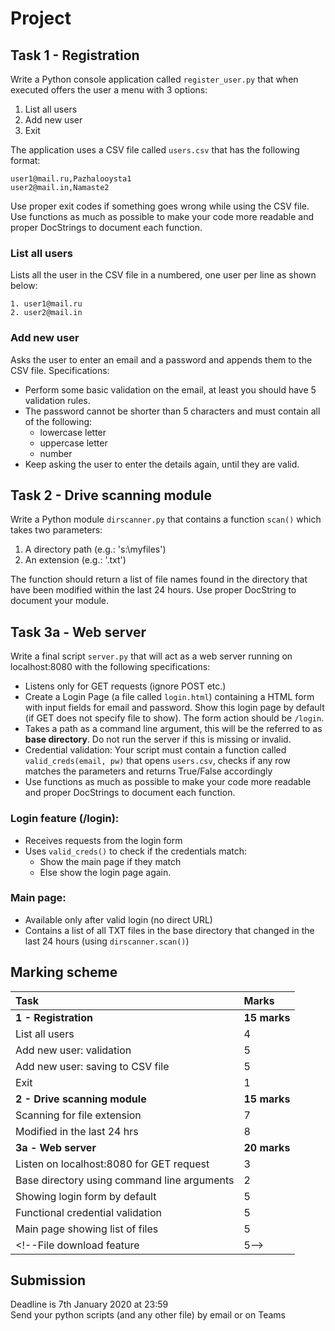 # Project

## Task 1 - Registration
Write a Python console application called ```register_user.py``` that when executed offers the user a menu with 3 options:
1. List all users 
2. Add new user  
3. Exit

The application uses a CSV file called ```users.csv``` that has the following format:
~~~
user1@mail.ru,Pazhalooysta1
user2@mail.in,Namaste2
~~~
Use proper exit codes if something goes wrong while using the CSV file. Use functions as much as possible to make your code more readable and proper DocStrings to document each function.

### List all users
Lists all the user in the CSV file in a numbered, one user per line as shown below:
~~~
1. user1@mail.ru
2. user2@mail.in
~~~

### Add new user
Asks the user to enter an email and a password and appends them to the CSV file. Specifications:
* Perform some basic validation on the email, at least you should have 5 validation rules.
* The password cannot be shorter than 5 characters and must contain all of the following:
    * lowercase letter
    * uppercase letter
    * number
* Keep asking the user to enter the details again, until they are valid.

## Task 2 - Drive scanning module
Write a Python module ```dirscanner.py``` that contains a function ```scan()``` which takes two parameters:
1. A directory path (e.g.: 's:\myfiles')
1. An extension (e.g.: '.txt')  

The function should return a list of file names found in the directory that have been modified within the last 24 hours. Use proper DocString to document your module.

## Task 3a - Web server
Write a final script ```server.py``` that will act as a web server running on localhost:8080 with the following specifications:
* Listens only for GET requests (ignore POST etc.)
* Create a Login Page (a file called ```login.html```) containing a HTML form with input fields for email and password. Show this login page by default (if GET does not specify file to show). The form action should be ```/login```.
* Takes a path as a command line argument, this will be the referred to as **base directory**. Do not run the server if this is missing or invalid.
* Credential validation: Your script must contain a function called ```valid_creds(email, pw)``` that opens ```users.csv```, checks if any row matches the parameters and returns True/False accordingly
* Use functions as much as possible to make your code more readable and proper DocStrings to document each function.

### Login feature (/login): 
* Receives requests from the login form
* Uses ```valid_creds()``` to check if the credentials match:
    * Show the main page if they match
    * Else show the login page again.

### Main page: 
* Available only after valid login (no direct URL)
* Contains a list of all TXT files in the base directory that changed in the last 24 hours (using ```dirscanner.scan()```) 

<!--### Download file (/getfile?f=xyz.txt): 
* The list in the main page should be made up of links that allows the user to download the files.
* When one of these links are clicked, you need to fetch the specified file from the base directory:
    * If found, open it and send it to the user
    * If not found, send a 404.-->

## Marking scheme
Task | Marks
:--- | :--- 
**1 - Registration** | **15 marks**
List all users | 4
Add new user: validation | 5
Add new user: saving to CSV file | 5
Exit | 1
**2 - Drive scanning module** | **15 marks**
Scanning for file extension | 7
Modified in the last 24 hrs | 8
**3a - Web server** | **20 marks**
Listen on localhost:8080 for GET request | 3
Base directory using command line arguments | 2
Showing login form by default | 5
Functional credential validation | 5
Main page showing list of files | 5
<!--File download feature | 5-->

## Submission
Deadline is 7th January 2020 at 23:59  
Send your python scripts (and any other file) by email or on Teams  
